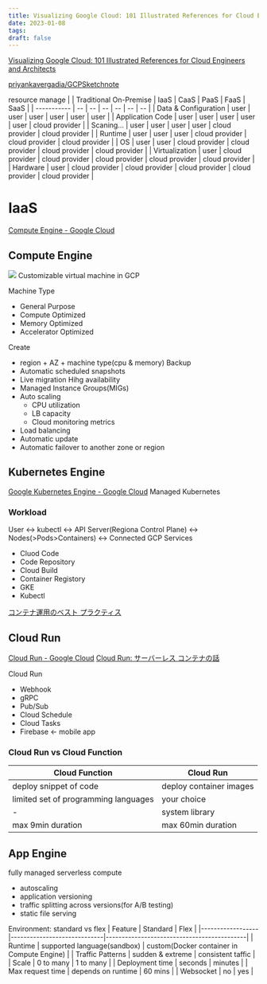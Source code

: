 ```yaml
---
title: Visualizing Google Cloud: 101 Illustrated References for Cloud Engineers and Architects
date: 2023-01-08
tags:
draft: false
---
```


[Visualizing Google Cloud: 101 Illustrated References for Cloud Engineers and Architects](https://www.amazon.co.jp/gp/product/1119816327/ref=ppx_yo_dt_b_asin_title_o00_s00?ie=UTF8&psc=1)

[priyankavergadia/GCPSketchnote](https://github.com/priyankavergadia/GCPSketchnote)

resource manage
|                      | Traditional On-Premise | IaaS           | CaaS           | PaaS           | FaaS           | SaaS           |
| -----------          | --                     | --             | --             | --             | --             | --             |
| Data & Configuration | user                   | user           | user           | user           | user           | user           |
| Application Code     | user                   | user           | user           | user           | user           | cloud provider |
| Scaning...           | user                   | user           | user           | user           | cloud provider | cloud provider |
| Runtime              | user                   | user           | user           | cloud provider | cloud provider | cloud provider |
| OS                   | user                   | user           | cloud provider | cloud provider | cloud provider | cloud provider |
| Virtualization       | user                   | cloud provider | cloud provider | cloud provider | cloud provider | cloud provider |
| Hardware             | user                   | cloud provider | cloud provider | cloud provider | cloud provider | cloud provider |


# IaaS
[Compute Engine - Google Cloud](https://cloud.google.com/compute/#section-4)

## Compute Engine
![](https://thecloudgirl.dev/images/vs.jpg)
Customizable virtual machine in GCP

Machine Type
- General Purpose
- Compute Optimized
- Memory Optimized
- Accelerator Optimized

Create
- region + AZ + machine type(cpu & memory)
Backup
- Automatic scheduled snapshots
- Live migration
Hihg availability
- Managed Instance Groups(MIGs)
- Auto scaling
    - CPU utilization
    - LB capacity
    - Cloud monitoring metrics
- Load balancing
- Automatic update
- Automatic failover to another zone or region

## Kubernetes Engine
[Google Kubernetes Engine - Google Cloud](https://cloud.google.com/kubernetes-engine/)
Managed Kubernetes

### Workload
User <-> kubectl <-> API Server(Regiona Control Plane) <-> Nodes(>Pods>Containers) <-> Connected GCP Services

- Cluod Code
- Code Repository
- Cloud Build
- Container Registory
- GKE
- Kubectl

[コンテナ運用のベスト プラクティス](https://cloud.google.com/architecture/best-practices-for-operating-containers)

## Cloud Run
[Cloud Run - Google Cloud](https://cloud.google.com/run/docs/overview/what-is-cloud-run)
[Cloud Run: サーバーレス コンテナの話](https://cloud.google.com/blog/ja/topics/developers-practitioners/cloud-run-story-serverless-containers)

Cloud Run
- Webhook
- gRPC
- Pub/Sub
- Cloud Schedule
- Cloud Tasks
- Firebase <- mobile app

### Cloud Run vs Cloud Function
| Cloud Function                       | Cloud Run               |
| ---                                  | ---                     |
| deploy snippet of code               | deploy container images |
| limited set of programming languages | your choice             |
| -                                    | system library          |
| max 9min duration                    | max 60min duration      |

## App Engine
fully managed serverless compute
- autoscaling
- application versioning
- traffic splitting across versions(for A/B testing)
- static file serving

Environment: standard vs flex
| Feature          | Standard                    | Flex                                       |
|------------------|-----------------------------|--------------------------------------------|
| Runtime          | supported language(sandbox) | custom(Docker container in Compute Engine) |
| Traffic Patterns | sudden & extreme            | consistent taffic                          |
| Scale            | 0 to many                   | 1 to many                                  |
| Deployment time  | seconds                     | minutes                                    |
| Max request time | depends on runtime          | 60 mins                                    |
| Websocket        | no                          | yes                                        |
